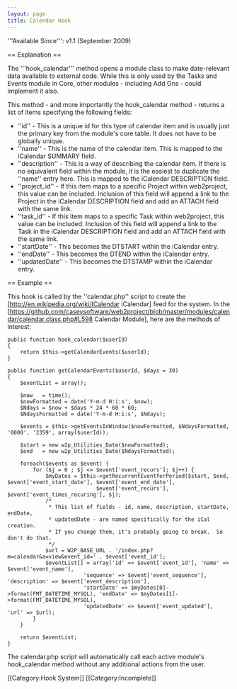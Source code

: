 ```yaml
---
layout: page
title: Calendar Hook
---
```


'''Available Since''': v1.1 (September 2009)

== Explanation ==

The '''hook_calendar''' method opens a module class to make date-relevant data available to external code.  While this is only used by the Tasks and Events module in Core, other modules - including Add Ons - could implement it also.

This method - and more importantly the hook_calendar method - returns a list of items specifying the following fields:

*  ''id'' - This is a unique id for this type of calendar item and is usually just the primary key from the module's core table. It does not have to be globally unique.
*  ''name'' - This is the name of the calendar item. This is mapped to the iCalendar SUMMARY field.
*  ''description'' - This is a way of describing the calendar item. If there is no equivalent field within the module, it is the easiest to duplicate the ''name'' entry here. This is mapped to the iCalendar DESCRIPTION field.
*  ''project_id'' - If this item maps to a specific Project within web2project, this value can be included. Inclusion of this field will append a link to the Project in the iCalendar DESCRIPTION field and add an ATTACH field with the same link.
*  ''task_id'' - If this item maps to a specific Task within web2project, this value can be included. Inclusion of this field will append a link to the Task in the iCalendar DESCRIPTION field and add an ATTACH field with the same link.
*  ''startDate'' - This becomes the DTSTART within the iCalendar entry.
*  ''endDate'' - This becomes the DTEND within the iCalendar entry.
*  ''updatedDate'' - This becomes the DTSTAMP within the iCalendar entry.

== Example ==

This hook is called by the ''calendar.php'' script to create the [http://en.wikipedia.org/wiki/ICalendar iCalendar] feed for the system. In the [https://github.com/caseysoftware/web2project/blob/master/modules/calendar/calendar.class.php#L598 Calendar Module], here are the methods of interest:

    public function hook_calendar($userId)
    {
        return $this->getCalendarEvents($userId);
    }

    public function getCalendarEvents($userId, $days = 30)
    {
        $eventList = array();

        $now   = time();
        $nowFormatted = date('Y-m-d H:i:s', $now);
        $Ndays = $now + $days * 24 * 60 * 60;
        $NdaysFormatted = date('Y-m-d H:i:s', $Ndays);

        $events = $this->getEventsInWindow($nowFormatted, $NdaysFormatted, '0000', '2359', array($userId));

        $start = new w2p_Utilities_Date($nowFormatted);
        $end   = new w2p_Utilities_Date($NdaysFormatted);

        foreach($events as $event) {
            for ($j = 0 ; $j <= $event['event_recurs']; $j++) {
                $myDates = $this->getRecurrentEventforPeriod($start, $end, $event['event_start_date'], $event['event_end_date'],
                                $event['event_recurs'], $event['event_times_recuring'], $j);
                /*
                 * This list of fields - id, name, description, startDate, endDate,
                 * updatedDate - are named specifically for the iCal creation.
                 * If you change them, it's probably going to break.  So don't do that.
                 */
                $url = W2P_BASE_URL . '/index.php?m=calendar&a=view&event_id=' . $event['event_id'];
                $eventList[] = array('id' => $event['event_id'], 'name' => $event['event_name'],
                            'sequence' => $event['event_sequence'], 'description' => $event['event_description'],
                            'startDate' => $myDates[0]->format(FMT_DATETIME_MYSQL), 'endDate' => $myDates[1]->format(FMT_DATETIME_MYSQL),
                            'updatedDate' => $event['event_updated'], 'url' => $url);
            }
        }

        return $eventList;
    }

The calendar.php script will automatically call each active module's hook_calendar method without any additional actions from the user.

[[Category:Hook System]]
[[Category:Incomplete]]
